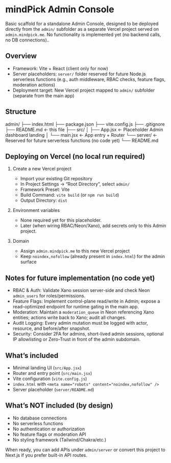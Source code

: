 # mindPick Admin Console

Basic scaffold for a standalone Admin Console, designed to be deployed directly from the `admin/` subfolder as a separate Vercel project served on `admin.mindpick.me`. No functionality is implemented yet (no backend calls, no DB connections)..

## Overview

- Framework: Vite + React (client only for now)
- Server placeholders: `server/` folder reserved for future Node.js serverless functions (e.g., auth middleware, RBAC checks, feature flags, moderation actions)
- Deployment target: New Vercel project mapped to `admin/` subfolder (separate from the main app)

## Structure

admin/
├── index.html
├── package.json
├── vite.config.js
├── .gitignore
├── README.md ← this file
├── src/
│   ├── App.jsx        ← Placeholder Admin dashboard landing
│   └── main.jsx       ← App entry + Router
└── server/            ← Reserved for future serverless functions (no code yet)
    └── README.md

## Deploying on Vercel (no local run required)

1) Create a new Vercel project
   - Import your existing Git repository
   - In Project Settings → “Root Directory”, select `admin/`
   - Framework Preset: Vite
   - Build Command: `vite build` (or `npm run build`)
   - Output Directory: `dist`

2) Environment variables
   - None required yet for this placeholder.
   - Later (when wiring RBAC/Neon/Xano), add secrets only to this Admin project.

3) Domain
   - Assign `admin.mindpick.me` to this new Vercel project
   - Keep `noindex,nofollow` (already present in `index.html`) for the admin surface

## Notes for future implementation (no code yet)
- RBAC & Auth: Validate Xano session server-side and check Neon `admin_users` for roles/permissions.
- Feature Flags: Implement control-plane read/write in Admin; expose a read-optimized endpoint for runtime gating in the main app.
- Moderation: Maintain a `moderation_queue` in Neon referencing Xano entities; actions write back to Xano; audit all changes.
- Audit Logging: Every admin mutation must be logged with actor, resource, and before/after snapshot.
- Security: Consider 2FA for admins, short-lived admin sessions, optional IP allowlisting or Zero-Trust in front of the admin subdomain.

## What’s included
- Minimal landing UI (`src/App.jsx`)
- Router and entry point (`src/main.jsx`)
- Vite configuration (`vite.config.js`)
- `index.html` with `<meta name="robots" content="noindex,nofollow" />`
- Server placeholder (`server/README.md`)

## What’s NOT included (by design)
- No database connections
- No serverless functions
- No authentication or authorization
- No feature flags or moderation API
- No styling framework (Tailwind/Chakra/etc.)

When ready, you can add APIs under `admin/server` or convert this project to Next.js if you prefer built-in API routes.

